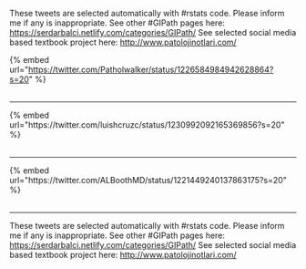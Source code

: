 

These tweets are selected automatically with #rstats code. Please inform me if any is inappropriate.
See other #GIPath pages here: https://serdarbalci.netlify.com/categories/GIPath/ 
See selected social media based textbook project here: http://www.patolojinotlari.com/

{% embed url="https://twitter.com/Patholwalker/status/1226584984942628864?s=20" %}<br>
<br>
<hr>
{% embed url="https://twitter.com/luishcruzc/status/1230992092165369856?s=20" %}<br>
<br>
<hr>
{% embed url="https://twitter.com/ALBoothMD/status/1221449240137863175?s=20" %}<br>
<br>
<hr>


These tweets are selected automatically with #rstats code. Please inform me if any is inappropriate.
See other #GIPath pages here: https://serdarbalci.netlify.com/categories/GIPath/ 
See selected social media based textbook project here: http://www.patolojinotlari.com/
